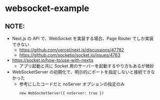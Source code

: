 # websocket-example

## NOTE:

- Next.js の API で、WebSocket を実装する場合、Page Router でしか実装できない
  - https://github.com/vercel/next.js/discussions/47782
  - https://github.com/socketio/socket.io/issues/4763
- https://socket.io/how-to/use-with-nextjs
  - アプリ起動と共に Socket 用のサーバーを起動するやり方もあるが微妙
- WebSocketServer の初期化で、明示的にポートを指定しないと接続できなかった
  - 参考にしたコードだと noServer オプションの指定のみ
    ```
    new WebSocketServer({ noServer: true })
    ```
